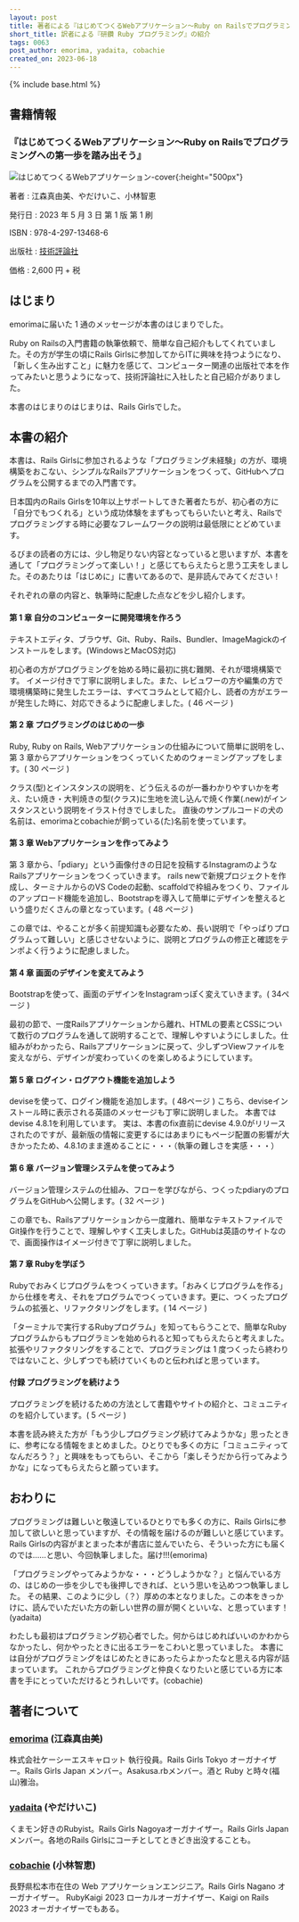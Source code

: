 ```yaml
---                                                                                                              
layout: post
title: 著者による『はじめてつくるWebアプリケーション〜Ruby on Railsでプログラミングへの第一歩を踏み出そう』の紹介
short_title: 訳者による『研鑽 Ruby プログラミング』の紹介
tags: 0063
post_author: emorima, yadaita, cobachie
created_on: 2023-06-18
---
```

{% include base.html %}

## 書籍情報

### 『はじめてつくるWebアプリケーション〜Ruby on Railsでプログラミングへの第一歩を踏み出そう』


![はじめてつくるWebアプリケーション-cover]({{base}}{{site.baseurl}}/images/0063-1st-steps-into-rails/cover.jpg){:height="500px"}


著者
: 江森真由美、やだけいこ、小林智恵

発行日
: 2023 年 5 月 3 日 第 1 版 第 1 刷

ISBN
: 978-4-297-13468-6

出版社
: [技術評論社](https://gihyo.jp/book/2023/978-4-297-13468-6)

価格
: 2,600 円 + 税

## はじまり

emorimaに届いた 1 通のメッセージが本書のはじまりでした。

Ruby on Railsの入門書籍の執筆依頼で、簡単な自己紹介もしてくれていました。その方が学生の頃にRails Girlsに参加してからITに興味を持つようになり、「新しく生み出すこと」に魅力を感じて、コンピューター関連の出版社で本を作ってみたいと思うようになって、技術評論社に入社したと自己紹介がありました。

本書のはじまりのはじまりは、Rails Girlsでした。

## 本書の紹介

本書は、Rails Girlsに参加されるような「プログラミング未経験」の方が、環境構築をおこない、シンプルなRailsアプリケーションをつくって、GitHubへプログラムを公開するまでの入門書です。

日本国内のRails Girlsを10年以上サポートしてきた著者たちが、初心者の方に「自分でもつくれる」という成功体験をまずもってもらいたいと考え、Railsでプログラミングする時に必要なフレームワークの説明は最低限にとどめています。

るびまの読者の方には、少し物足りない内容となっていると思いますが、本書を通して「プログラミングって楽しい！」と感じてもらえたらと思う工夫をしました。そのあたりは「はじめに」に書いてあるので、是非読んでみてください！

それぞれの章の内容と、執筆時に配慮した点などを少し紹介します。

#### 第 1 章 自分のコンピューターに開発環境を作ろう

テキストエディタ、ブラウザ、Git、Ruby、Rails、Bundler、ImageMagickのインストールをします。(WindowsとMacOS対応)

初心者の方がプログラミングを始める時に最初に挑む難関、それが環境構築です。
イメージ付きで丁寧に説明しました。また、レビュワーの方や編集の方で環境構築時に発生したエラーは、すべてコラムとして紹介し、読者の方がエラーが発生した時に、対応できるように配慮しました。( 46 ページ )

#### 第 2 章 プログラミングのはじめの一歩

Ruby, Ruby on Rails, Webアプリケーションの仕組みについて簡単に説明をし、第 3 章からアプリケーションをつくっていくためのウォーミングアップをします。( 30 ページ )

クラス(型)とインスタンスの説明を、どう伝えるのが一番わかりやすいかを考え、たい焼き・大判焼きの型(クラス)に生地を流し込んで焼く作業(.new)がインスタンスという説明をイラスト付きでしました。
直後のサンプルコードの犬の名前は、emorimaとcobachieが飼っている(た)名前を使っています。

#### 第 3 章 Webアプリケーションを作ってみよう

第 3 章から、「pdiary」という画像付きの日記を投稿するInstagramのようなRailsアプリケーションをつくっていきます。
rails newで新規プロジェクトを作成し、ターミナルからのVS Codeの起動、scaffoldで枠組みをつくり、ファイルのアップロード機能を追加し、Bootstrapを導入して簡単にデザインを整えるという盛りだくさんの章となっています。( 48 ページ )

この章では、やることが多く前提知識も必要なため、長い説明で「やっぱりプログラムって難しい」と感じさせないように、説明とプログラムの修正と確認をテンポよく行うように配慮しました。

#### 第 4 章 画面のデザインを変えてみよう

Bootstrapを使って、画面のデザインをInstagramっぽく変えていきます。( 34ページ )

最初の節で、一度Railsアプリケーションから離れ、HTMLの要素とCSSについて数行のプログラムを通して説明することで、理解しやすいようにしました。仕組みがわかったら、Railsアプリケーションに戻って、少しずつViewファイルを変えながら、デザインが変わっていくのを楽しめるようにしています。

#### 第 5 章 ログイン・ログアウト機能を追加しよう

deviseを使って、ログイン機能を追加します。( 48ページ )
こちら、deviseインストール時に表示される英語のメッセージも丁寧に説明しました。
本書ではdevise 4.8.1を利用しています。
実は、本書のfix直前にdevise 4.9.0がリリースされたのですが、最新版の情報に変更するにはあまりにもページ配置の影響が大きかったため、4.8.1のまま進めることに・・・（執筆の難しさを実感・・・）

#### 第 6 章 バージョン管理システムを使ってみよう

バージョン管理システムの仕組み、フローを学びながら、つくったpdiaryのプログラムをGitHubへ公開します。( 32 ページ )

この章でも、Railsアプリケーションから一度離れ、簡単なテキストファイルでGit操作を行うことで、理解しやすく工夫しました。GitHubは英語のサイトなので、画面操作はイメージ付きで丁寧に説明しました。

#### 第 7 章 Rubyを学ぼう

Rubyでおみくじプログラムをつくっていきます。「おみくじプログラムを作る」から仕様を考え、それをプログラムでつくっていきます。更に、つくったプログラムの拡張と、リファクタリングをします。( 14 ページ )

「ターミナルで実行するRubyプログラム」を知ってもらうことで、簡単なRubyプログラムからもプログラミンを始められると知ってもらえたらと考えました。拡張やリファクタリングをすることで、プログラミングは 1 度つくったら終わりではないこと、少しずつでも続けていくものと伝わればと思っています。

#### 付録 プログラミングを続けよう

プログラミングを続けるための方法として書籍やサイトの紹介と、コミュニティのを紹介しています。( 5 ページ )

本書を読み終えた方が「もう少しプログラミング続けてみようかな」思ったときに、参考になる情報をまとめました。ひとりでも多くの方に「コミュニティってなんだろう？」と興味をもってもらい、そこから「楽しそうだから行ってみようかな」になってもらえたらと願っています。

## おわりに

プログラミングは難しいと敬遠しているひとりでも多くの方に、Rails Girlsに参加して欲しいと思っていますが、その情報を届けるのが難しいと感じています。Rails Girlsの内容がまとまった本が書店に並んでいたら、そういった方にも届くのでは……と思い、今回執筆しました。届け!!!(emorima)

「プログラミングやってみようかな・・・どうしようかな？」と悩んでいる方の、はじめの一歩を少しでも後押しできれば、という思いを込めつつ執筆しました。
その結果、このように少し（？）厚めの本となりました。この本をきっかけに、読んでいただいた方の新しい世界の扉が開くといいな、と思っています！(yadaita)

わたしも最初はプログラミング初心者でした。何からはじめればいいのかわからなかったし、何かやったときに出るエラーをこわいと思っていました。
本書には自分がプログラミングをはじめたときにあったらよかったなと思える内容が詰まっています。
これからプログラミングと仲良くなりたいと感じている方に本書を手にとっていただけるとうれしいです。(cobachie)

## 著者について

### [emorima](https://twitter.com/emorima) (江森真由美)

株式会社ケーシーエスキャロット 執行役員。Rails Girls Tokyo オーガナイザー。Rails Girls Japan メンバー。Asakusa.rbメンバー。酒と Ruby と時々(福山)雅治。

### [yadaita](https://twitter.com/yadaita)  (やだけいこ)

くまモン好きのRubyist。Rails Girls Nagoyaオーガナイザー。Rails Girls Japanメンバー。各地のRails Girlsにコーチとしてときどき出没することも。

### [cobachie](https://twitter.com/co_bachie) (小林智恵)

長野県松本市在住の Web アプリケーションエンジニア。Rails Girls Nagano オーガナイザー。
RubyKaigi 2023 ローカルオーガナイザー、Kaigi on Rails 2023 オーガナイザーでもある。

